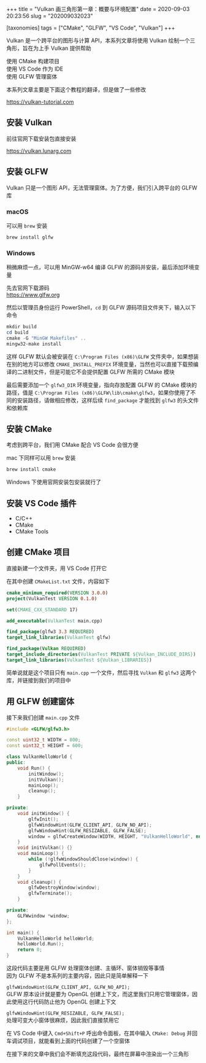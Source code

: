 +++
title = "Vulkan 画三角形第一章：概要与环境配置"
date = 2020-09-03 20:23:56
slug = "202009032023"

[taxonomies]
tags = ["CMake", "GLFW", "VS Code", "Vulkan"]
+++

Vulkan 是一个跨平台的图形与计算 API，本系列文章将使用 Vulkan 绘制一个三角形，旨在为上手 Vulkan 提供帮助

<!-- more -->

使用 CMake 构建项目<br>
使用 VS Code 作为 IDE<br>
使用 GLFW 管理窗体

本系列文章主要是下面这个教程的翻译，但是做了一些修改

<https://vulkan-tutorial.com>

## 安装 Vulkan

前往官网下载安装包直接安装

<https://vulkan.lunarg.com>

## 安装 GLFW

Vulkan 只是一个图形 API，无法管理窗体。为了方便，我们引入跨平台的 GLFW 库

### macOS

可以用 `brew` 安装

```sh
brew install glfw
```

### Windows

稍微麻烦一点，可以用 MinGW-w64 编译 GLFW 的源码并安装，最后添加环境变量

先去官网下载源码<br>
<https://www.glfw.org>

然后以管理员身份运行 PowerShell，`cd` 到 GLFW 源码项目文件夹下，输入以下命令

```ps1
mkdir build
cd build
cmake -G "MinGW Makefiles" ..
mingw32-make install
```

这样 GLFW 默认会被安装在 `C:\Program Files (x86)\GLFW` 文件夹中，如果想装在别的地方可以修改 `CMAKE_INSTALL_PREFIX` 环境变量，当然也可以直接下载预编译的二进制文件，但是可能它不会提供配置 GLFW 所需的 CMake 模块

最后需要添加一个 `glfw3_DIR` 环境变量，指向存放配置 GLFW 的 CMake 模块的路径，值是 `C:\Program Files (x86)\GLFW\lib\cmake\glfw3`，如果你使用了不同的安装路径，请做相应修改，这样后续 `find_package` 才能找到 `glfw3` 的头文件和依赖库

## 安装 CMake

考虑到跨平台，我们用 CMake 配合 VS Code 会很方便

mac 下同样可以用 `brew` 安装

```sh
brew install cmake
```

Windows 下使用官网安装包安装就行了

## 安装 VS Code 插件

- C/C++
- CMake
- CMake Tools

## 创建 CMake 项目

直接新建一个文件夹，用 VS Code 打开它

在其中创建 `CMakeList.txt` 文件，内容如下

```cmake
cmake_minimum_required(VERSION 3.0.0)
project(VulkanTest VERSION 0.1.0)

set(CMAKE_CXX_STANDARD 17)

add_executable(VulkanTest main.cpp)

find_package(glfw3 3.3 REQUIRED)
target_link_libraries(VulkanTest glfw)

find_package(Vulkan REQUIRED)
target_include_directories(VulkanTest PRIVATE ${Vulkan_INCLUDE_DIRS})
target_link_libraries(VulkanTest ${Vulkan_LIBRARIES})
```

简单说就是这个项目只有 `main.cpp` 一个文件，然后寻找 `Vulkan` 和 `glfw3` 这两个库，并链接到我们的项目中

## 用 GLFW 创建窗体

接下来我们创建 `main.cpp` 文件

```cpp
#include <GLFW/glfw3.h>

const uint32_t WIDTH = 800;
const uint32_t HEIGHT = 600;

class VulkanHelloWorld {
public:
    void Run() {
        initWindow();
        initVulkan();
        mainLoop();
        cleanup();
    }

private:
    void initWindow() {
        glfwInit();
        glfwWindowHint(GLFW_CLIENT_API, GLFW_NO_API);
        glfwWindowHint(GLFW_RESIZABLE, GLFW_FALSE);
        window = glfwCreateWindow(WIDTH, HEIGHT, "VulkanHelloWorld", nullptr, nullptr);
    }
    void initVulkan() {}
    void mainLoop() {
        while (!glfwWindowShouldClose(window)) {
            glfwPollEvents();
        }
    }
    void cleanup() {
        glfwDestroyWindow(window);
        glfwTerminate();
    }

private:
    GLFWwindow *window;
};

int main() {
    VulkanHelloWorld helloWorld;
    helloWorld.Run();
    return 0;
}
```

这段代码主要是用 GLFW 处理窗体创建、主循环、窗体销毁等事情<br>
因为 GLFW 不是本系列的主要内容，因此只是简单解释一下

`glfwWindowHint(GLFW_CLIENT_API, GLFW_NO_API);`<br>
GLFW 原本设计就是要为 OpenGL 创建上下文，而这里我们只用它管理窗体，因此使用这行代码防止他为 OpenGL 创建上下文

`glfwWindowHint(GLFW_RESIZABLE, GLFW_FALSE);`<br>
处理可变大小窗体很麻烦，因此我们直接禁用它

在 VS Code 中键入 `Cmd+Shift+P` 呼出命令面板，在其中输入 `CMake: Debug` 并回车调试项目，就能看到上面的代码创建了一个空窗体

在接下来的文章中我们会不断填充这段代码，最终在屏幕中渲染出一个三角形
